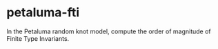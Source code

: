 # petaluma-fti
In the Petaluma random knot model, compute the order of magnitude of Finite Type Invariants.
